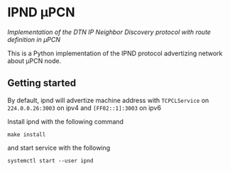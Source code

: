 # IPND µPCN

*Implementation of the DTN IP Neighbor Discovery protocol with route definition in µPCN*

This is a Python implementation of the IPND protocol advertizing network about µPCN node.

## Getting started

By default, ipnd will advertize machine address with `TCPCLService` on `224.0.0.26:3003` on ipv4 and `[FF02::1]:3003` on ipv6

Install ipnd with the following command

```
make install
```

and start service with the following

```
systemctl start --user ipnd
```
